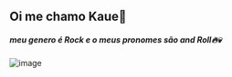 ## Oi me chamo Kaue🤙

##### meu genero é Rock e o meus pronomes são and Roll🔥💀


![image](https://media.tenor.com/4A_8lCnwJcEAAAAM/sonic-the.gif)
